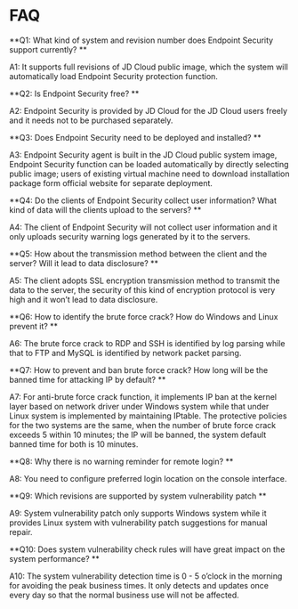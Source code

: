 # FAQ

**Q1: What kind of system and revision number does Endpoint Security support currently? **

A1: It supports full revisions of JD Cloud public image, which the system will automatically load Endpoint Security protection function.

**Q2: Is Endpoint Security free? **

A2: Endpoint Security is provided by JD Cloud for the JD Cloud users freely and it needs not to be purchased separately.

**Q3: Does Endpoint Security need to be deployed and installed? **

A3: Endpoint Security agent is built in the JD Cloud public system image, Endpoint Security function can be loaded automatically by directly selecting public image; users of existing virtual machine need to download installation package form official website for separate deployment.

**Q4: Do the clients of Endpoint Security collect user information? What kind of data will the clients upload to the servers? **

A4: The client of Endpoint Security will not collect user information and it only uploads security warning logs generated by it to the servers.

**Q5: How about the transmission method between the client and the server? Will it lead to data disclosure? **

A5: The client adopts SSL encryption transmission method to transmit the data to the server, the security of this kind of encryption protocol is very high and it won’t lead to data disclosure.

**Q6: How to identify the brute force crack? How do Windows and Linux prevent it? **

A6: The brute force crack to RDP and SSH is identified by log parsing while that to FTP and MySQL is identified by network packet parsing.

**Q7: How to prevent and ban brute force crack? How long will be the banned time for attacking IP by default? **

A7: For anti-brute force crack function, it implements IP ban at the kernel layer based on network driver under Windows system while that under Linux system is implemented by maintaining IPtable. The protective policies for the two systems are the same, when the number of brute force crack exceeds 5 within 10 minutes; the IP will be banned, the system default banned time for both is 10 minutes.

**Q8: Why there is no warning reminder for remote login? **

A8: You need to configure preferred login location on the console interface.

**Q9: Which revisions are supported by system vulnerability patch **

A9: System vulnerability patch only supports Windows system while it provides Linux system with vulnerability patch suggestions for manual repair.

**Q10: Does system vulnerability check rules will have great impact on the system performance? **

A10: The system vulnerability detection time is 0 - 5 o’clock in the morning for avoiding the peak business times. It only detects and updates once every day so that the normal business use will not be affected.